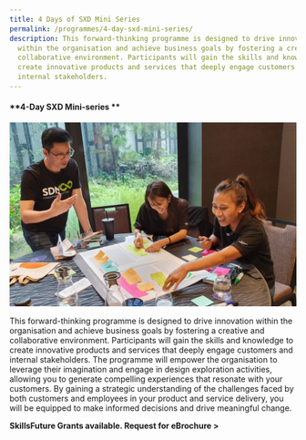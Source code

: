 ```yaml
---
title: 4 Days of SXD Mini Series
permalink: /programmes/4-day-sxd-mini-series/
description: This forward-thinking programme is designed to drive innovation
  within the organisation and achieve business goals by fostering a creative and
  collaborative environment. Participants will gain the skills and knowledge to
  create innovative products and services that deeply engage customers and
  internal stakeholders.
---
```

#### **4-Day SXD Mini-series **

![](/images/Programmes/programmes_4%20day%20sxd%20mini%20series.jpg)

This forward-thinking programme is designed to drive innovation within the organisation and achieve business goals by fostering a creative and collaborative environment. Participants will gain the skills and knowledge to create innovative products and services that deeply engage customers and internal stakeholders. The programme will empower the organisation to leverage their imagination and engage in design exploration activities, allowing you to generate compelling experiences that resonate with your customers. By gaining a strategic understanding of the challenges faced by both customers and employees in your product and service delivery, you will be equipped to make informed decisions and drive meaningful change. 

**SkillsFuture Grants available. Request for eBrochure >**